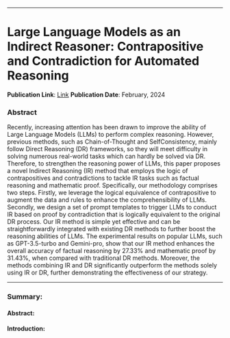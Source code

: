 
---
# Large Language Models as an Indirect Reasoner: Contrapositive and Contradiction for Automated Reasoning

**Publication Link**: [Link](https://arxiv.org/pdf/2402.03667.pdf)
**Publication Date**: February, 2024

### Abstract
Recently, increasing attention has been drawn to improve the ability of Large Language Models (LLMs) to perform complex reasoning. However, previous methods, such as Chain-of-Thought and  SelfConsistency, mainly follow Direct Reasoning (DR) frameworks, so they will meet difficulty in solving numerous real-world tasks which can hardly be solved via DR. Therefore, to strengthen the reasoning power of LLMs, this paper proposes a novel Indirect Reasoning (IR) method that employs the logic of contrapositives and contradictions to tackle IR tasks such as factual reasoning and mathematic proof. Specifically, our methodology comprises two steps. Firstly, we leverage the logical equivalence of contrapositive to augment the data and rules to enhance the comprehensibility of LLMs. Secondly, we design a set of prompt templates to trigger LLMs to conduct IR based on proof by contradiction that is logically equivalent to the original DR process. Our IR method is simple yet effective and can be straightforwardly integrated with existing DR methods to further boost the reasoning abilities of LLMs. The experimental results on popular LLMs, such as GPT-3.5-turbo and Gemini-pro, show that our IR method enhances the overall accuracy of factual reasoning by 27.33% and mathematic proof by 31.43%, when compared with traditional DR methods. Moreover, the methods combining IR and DR significantly outperform the methods solely using IR or DR, further demonstrating the effectiveness of our strategy.

---

### Summary:
#### Abstract:


#### Introduction:



